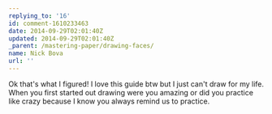 ```yaml
---
replying_to: '16'
id: comment-1610233463
date: 2014-09-29T02:01:40Z
updated: 2014-09-29T02:01:40Z
_parent: /mastering-paper/drawing-faces/
name: Nick Bova
url: ''
---
```


Ok that's what I figured! I love this guide btw but I just can't draw
for my life. When you first started out drawing were you amazing or did you practice
like crazy because I know you always remind us to practice.
